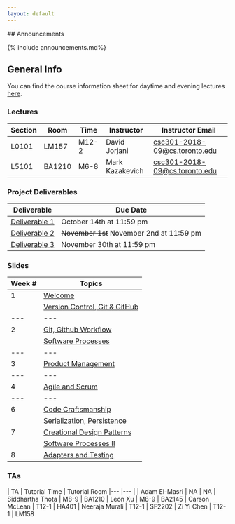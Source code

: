 ```yaml
---
layout: default
---
```



<title> CSC301 Fall 2018 </title>

<div markdown="1" class="course-announcements">
## Announcements

{% include announcements.md%}
</div>

## General Info

You can find the course information sheet for daytime and evening lectures [here](https://docs.google.com/document/d/1S6IqTBMKPs4tzu8ngEDc7MpK85QaPMDhJN5d3Zlj1S4/edit?usp=sharing).

### Lectures

| Section | Room | Time  | Instructor | Instructor Email
|---|---|---|---|---|
| L0101  | LM157  | M12-2  | David Jorjani | csc301-2018-09@cs.toronto.edu
| L5101  | BA1210  | M6-8  | Mark Kazakevich | csc301-2018-09@cs.toronto.edu

### Project Deliverables

| Deliverable | Due Date
|---|---|
| [Deliverable 1](https://docs.google.com/document/d/1--CNjZOIVjLEl4OW34Iynt7AJvrt-sXFLyZiAub2E1w/edit?usp=sharing) | October 14th at 11:59 pm
| [Deliverable 2](https://docs.google.com/document/d/1nRpxW3urX6N8zukB2LwIwugB4YQFALYCjAhX1lP8syY/edit?usp=sharing) | ~~November 1st~~ November 2nd at 11:59 pm
[Deliverable 3](https://docs.google.com/document/d/1RBt7qnZS5BGavNDZM5PGAwb2RR1KYJyWGmhBZjBA8XQ/edit?usp=sharing) | November 30th at 11:59 pm


### Slides

| Week # | Topics |
|---|---|
| 1 | [Welcome](https://drive.google.com/open?id=1Hq2wtvuNf62Tqgvbpt4JNJIiExQ_xuxL)
| | [Version Control, Git & GitHub](https://drive.google.com/open?id=1RHwsN1-wkWGyfD_MLJCu_nPWcmf5cRia)
|---|---|
| 2 | [Git, Github Workflow](https://drive.google.com/open?id=1afXTAtuboT96hdqiECCPDPeqJs_GXgb8)
| | [Software Processes](https://drive.google.com/open?id=1g9-FpM88D3K_XtXnKrWHbH1P4u_j8vLe)
|---|---|
| 3 | [Product Management](https://drive.google.com/file/d/1uis402q0Q50avUGtGJt32XbHQemNWpSQ/view?usp=sharing)
|---|---|
| 4 | [Agile and Scrum](https://drive.google.com/file/d/10yO_7cZPHfkIdQUC1W6P28Yjfa2TkhIw/view?usp=sharing)
|---|---|
| 6 | [Code Craftsmanship](https://drive.google.com/file/d/1_AaSzWGFC212esvRW1KZYqIkoaeFZfZy/view?usp=sharing)
| | [Serialization, Persistence](https://drive.google.com/file/d/1LkvFME7aILIBI98dWi_9sVinbgRinn-1/view?usp=sharing)
| 7 | [Creational Design Patterns](https://drive.google.com/file/d/1X6xLM_epsX-T7F8T6v54CczItFaopLdm/view?usp=sharingd)
| | [Software Processes II](https://drive.google.com/open?id=1skAIyETR6zTsU8p06Q-ZGOCcqGexSyvT)
| 8 | [Adapters and Testing](https://drive.google.com/file/d/1XO7UFZ9y8YGnNh3nCgr9n_qMZFwu4Dal/view?usp=sharing)

### TAs

| TA | Tutorial Time | Tutorial Room
|--- |--- |
| Adam El-Masri | NA | NA
| Siddhartha Thota | M8-9 | BA1210
| Leon Xu | M8-9 | BA2145
| Carson McLean | T12-1 | HA401
| Neeraja Murali | T12-1 | SF2202
| Zi Yi Chen | T12-1 | LM158

